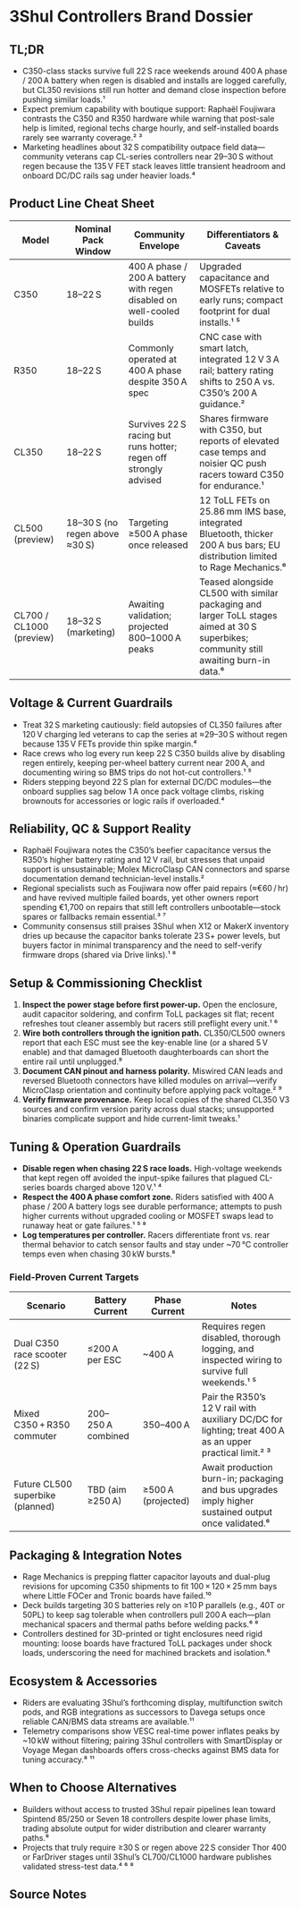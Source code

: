 # 3Shul Controllers Brand Dossier

## TL;DR
- C350-class stacks survive full 22 S race weekends around 400 A phase / 200 A battery when regen is disabled and installs are logged carefully, but CL350 revisions still run hotter and demand close inspection before pushing similar loads.¹
- Expect premium capability with boutique support: Raphaël Foujiwara contrasts the C350 and R350 hardware while warning that post-sale help is limited, regional techs charge hourly, and self-installed boards rarely see warranty coverage.² ³
- Marketing headlines about 32 S compatibility outpace field data—community veterans cap CL-series controllers near 29–30 S without regen because the 135 V FET stack leaves little transient headroom and onboard DC/DC rails sag under heavier loads.⁴

## Product Line Cheat Sheet
| Model | Nominal Pack Window | Community Envelope | Differentiators & Caveats |
| --- | --- | --- | --- |
| C350 | 18–22 S | 400 A phase / 200 A battery with regen disabled on well-cooled builds | Upgraded capacitance and MOSFETs relative to early runs; compact footprint for dual installs.¹ ⁵ |
| R350 | 18–22 S | Commonly operated at 400 A phase despite 350 A spec | CNC case with smart latch, integrated 12 V 3 A rail; battery rating shifts to 250 A vs. C350’s 200 A guidance.² |
| CL350 | 18–22 S | Survives 22 S racing but runs hotter; regen off strongly advised | Shares firmware with C350, but reports of elevated case temps and noisier QC push racers toward C350 for endurance.¹ |
| CL500 (preview) | 18–30 S (no regen above ≈30 S) | Targeting ≥500 A phase once released | 12 ToLL FETs on 25.86 mm IMS base, integrated Bluetooth, thicker 200 A bus bars; EU distribution limited to Rage Mechanics.⁶ |
| CL700 / CL1000 (preview) | 18–32 S (marketing) | Awaiting validation; projected 800–1000 A peaks | Teased alongside CL500 with similar packaging and larger ToLL stages aimed at 30 S superbikes; community still awaiting burn-in data.⁶ |

## Voltage & Current Guardrails
- Treat 32 S marketing cautiously: field autopsies of CL350 failures after 120 V charging led veterans to cap the series at ≈29–30 S without regen because 135 V FETs provide thin spike margin.⁴
- Race crews who log every run keep 22 S C350 builds alive by disabling regen entirely, keeping per-wheel battery current near 200 A, and documenting wiring so BMS trips do not hot-cut controllers.¹ ⁵
- Riders stepping beyond 22 S plan for external DC/DC modules—the onboard supplies sag below 1 A once pack voltage climbs, risking brownouts for accessories or logic rails if overloaded.⁴

## Reliability, QC & Support Reality
- Raphaël Foujiwara notes the C350’s beefier capacitance versus the R350’s higher battery rating and 12 V rail, but stresses that unpaid support is unsustainable; Molex MicroClasp CAN connectors and sparse documentation demand technician-level installs.²
- Regional specialists such as Foujiwara now offer paid repairs (≈€60 / hr) and have revived multiple failed boards, yet other owners report spending €1,700 on repairs that still left controllers unbootable—stock spares or fallbacks remain essential.³ ⁷
- Community consensus still praises 3Shul when X12 or MakerX inventory dries up because the capacitor banks tolerate 23 S+ power levels, but buyers factor in minimal transparency and the need to self-verify firmware drops (shared via Drive links).¹ ⁸

## Setup & Commissioning Checklist
1. **Inspect the power stage before first power-up.** Open the enclosure, audit capacitor soldering, and confirm ToLL packages sit flat; recent refreshes tout cleaner assembly but racers still preflight every unit.¹ ⁶
2. **Wire both controllers through the ignition path.** CL350/CL500 owners report that each ESC must see the key-enable line (or a shared 5 V enable) and that damaged Bluetooth daughterboards can short the entire rail until unplugged.⁹
3. **Document CAN pinout and harness polarity.** Miswired CAN leads and reversed Bluetooth connectors have killed modules on arrival—verify MicroClasp orientation and continuity before applying pack voltage.² ⁹
4. **Verify firmware provenance.** Keep local copies of the shared CL350 V3 sources and confirm version parity across dual stacks; unsupported binaries complicate support and hide current-limit tweaks.¹

## Tuning & Operation Guardrails
- **Disable regen when chasing 22 S race loads.** High-voltage weekends that kept regen off avoided the input-spike failures that plagued CL-series boards charged above 120 V.¹ ⁴
- **Respect the 400 A phase comfort zone.** Riders satisfied with 400 A phase / 200 A battery logs see durable performance; attempts to push higher currents without upgraded cooling or MOSFET swaps lead to runaway heat or gate failures.¹ ⁵ ⁸
- **Log temperatures per controller.** Racers differentiate front vs. rear thermal behavior to catch sensor faults and stay under ~70 °C controller temps even when chasing 30 kW bursts.⁸

### Field-Proven Current Targets
| Scenario | Battery Current | Phase Current | Notes |
| --- | --- | --- | --- |
| Dual C350 race scooter (22 S) | ≤200 A per ESC | ~400 A | Requires regen disabled, thorough logging, and inspected wiring to survive full weekends.¹ ⁵ |
| Mixed C350 + R350 commuter | 200–250 A combined | 350–400 A | Pair the R350’s 12 V rail with auxiliary DC/DC for lighting; treat 400 A as an upper practical limit.² ³ |
| Future CL500 superbike (planned) | TBD (aim ≥250 A) | ≥500 A (projected) | Await production burn-in; packaging and bus upgrades imply higher sustained output once validated.⁶ |

## Packaging & Integration Notes
- Rage Mechanics is prepping flatter capacitor layouts and dual-plug revisions for upcoming C350 shipments to fit 100 × 120 × 25 mm bays where Little FOCer and Tronic boards have failed.¹⁰
- Deck builds targeting 30 S batteries rely on ≥10 P parallels (e.g., 40T or 50PL) to keep sag tolerable when controllers pull 200 A each—plan mechanical spacers and thermal paths before welding packs.⁶ ⁸
- Controllers destined for 3D-printed or tight enclosures need rigid mounting: loose boards have fractured ToLL packages under shock loads, underscoring the need for machined brackets and isolation.⁶

## Ecosystem & Accessories
- Riders are evaluating 3Shul’s forthcoming display, multifunction switch pods, and RGB integrations as successors to Davega setups once reliable CAN/BMS data streams are available.¹¹
- Telemetry comparisons show VESC real-time power inflates peaks by ~10 kW without filtering; pairing 3Shul controllers with SmartDisplay or Voyage Megan dashboards offers cross-checks against BMS data for tuning accuracy.⁸ ¹¹

## When to Choose Alternatives
- Builders without access to trusted 3Shul repair pipelines lean toward Spintend 85/250 or Seven 18 controllers despite lower phase limits, trading absolute output for wider distribution and clearer warranty paths.⁸
- Projects that truly require ≥30 S or regen above 22 S consider Thor 400 or FarDriver stages until 3Shul’s CL700/CL1000 hardware publishes validated stress-test data.⁴ ⁶ ⁸

## Source Notes
[^1]: Race reports showing C350 durability at 22 S with regen disabled, contrasted with hotter CL350 behavior and shared firmware repositories. 【F:knowledge/notes/input_part008_review.md†L304-L309】【F:knowledge/notes/input_part008_review.md†L416-L417】
[^2]: Raphaël Foujiwara’s comparison of C350 vs. R350 specs, CAN connector callouts, and support limitations. 【F:knowledge/notes/input_part011_review.md†L26-L28】
[^3]: Regional repair ecosystem details, including €60 /hr service rates, revived boards, and unresolved post-repair failures. 【F:knowledge/notes/input_part012_review.md†L256-L269】【F:knowledge/notes/input_part012_review.md†L388-L389】
[^4]: CL-series voltage ceiling cautions and DC/DC sag observations that cap practical operation near 29–30 S. 【F:knowledge/notes/input_part006_review.md†L71-L72】【F:knowledge/notes/input_part006_review.md†L117-L117】
[^5]: Field data confirming 400 A phase / 200 A battery envelopes for C350 stacks under disciplined logging. 【F:knowledge/notes/input_part012_review.md†L256-L258】
[^6]: CL500/CL700/CL1000 roadmap previews, packaging dimensions, and distribution notes from Rage Mechanics. 【F:knowledge/notes/input_part004_review.md†L288-L295】【F:knowledge/notes/input_part004_review.md†L304-L305】
[^7]: Cases of significant spend on unsuccessful repairs plus reminders that spare controllers remain prudent. 【F:knowledge/notes/input_part012_review.md†L268-L269】【F:knowledge/notes/input_part012_review.md†L389-L389】
[^8]: Community sentiment that 3Shul remains a high-voltage alternative when other controllers are scarce, alongside capacitor durability praise. 【F:knowledge/notes/input_part014_review.md†L11-L20】【F:knowledge/notes/input_part014_review.md†L71-L72】
[^9]: Commissioning guidance covering ignition wiring, Bluetooth shorts, and CAN polarity checks. 【F:knowledge/notes/input_part004_review.md†L288-L295】
[^10]: Packaging refresh teasers describing flatter capacitor layouts and dual connectors for updated C350 deliveries. 【F:knowledge/notes/input_part004_review.md†L304-L305】
[^11]: Emerging accessory ecosystem (displays, switch pods, RGB integration) and telemetry calibration insights. 【F:knowledge/notes/input_part014_review.md†L81-L83】【F:knowledge/notes/input_part014_review.md†L78-L80】
